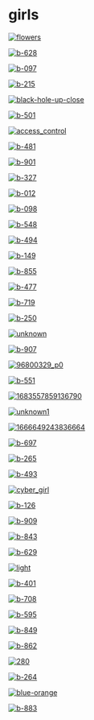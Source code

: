 # girls

<a href="flowers.png"><img alt="flowers" src="flowers.png"></a>

<a href="b-628.jpg"><img alt="b-628" src="b-628.jpg"></a>

<a href="b-097.jpg"><img alt="b-097" src="b-097.jpg"></a>

<a href="b-215.jpg"><img alt="b-215" src="b-215.jpg"></a>

<a href="black-hole-up-close.png"><img alt="black-hole-up-close" src="black-hole-up-close.png"></a>

<a href="b-501.jpg"><img alt="b-501" src="b-501.jpg"></a>

<a href="access_control.jpg"><img alt="access_control" src="access_control.jpg"></a>

<a href="b-481.jpg"><img alt="b-481" src="b-481.jpg"></a>

<a href="b-901.jpg"><img alt="b-901" src="b-901.jpg"></a>

<a href="b-327.jpg"><img alt="b-327" src="b-327.jpg"></a>

<a href="b-012.jpg"><img alt="b-012" src="b-012.jpg"></a>

<a href="b-098.jpg"><img alt="b-098" src="b-098.jpg"></a>

<a href="b-548.jpg"><img alt="b-548" src="b-548.jpg"></a>

<a href="b-494.jpg"><img alt="b-494" src="b-494.jpg"></a>

<a href="b-149.jpg"><img alt="b-149" src="b-149.jpg"></a>

<a href="b-855.jpg"><img alt="b-855" src="b-855.jpg"></a>

<a href="b-477.jpg"><img alt="b-477" src="b-477.jpg"></a>

<a href="b-719.jpg"><img alt="b-719" src="b-719.jpg"></a>

<a href="b-250.jpg"><img alt="b-250" src="b-250.jpg"></a>

<a href="unknown.png"><img alt="unknown" src="unknown.png"></a>

<a href="b-907.jpg"><img alt="b-907" src="b-907.jpg"></a>

<a href="96800329_p0.png"><img alt="96800329_p0" src="96800329_p0.png"></a>

<a href="b-551.jpg"><img alt="b-551" src="b-551.jpg"></a>

<a href="1683557859136790.png"><img alt="1683557859136790" src="1683557859136790.png"></a>

<a href="unknown1.png"><img alt="unknown1" src="unknown1.png"></a>

<a href="1666649243836664.jpg"><img alt="1666649243836664" src="1666649243836664.jpg"></a>

<a href="b-697.jpg"><img alt="b-697" src="b-697.jpg"></a>

<a href="b-265.jpg"><img alt="b-265" src="b-265.jpg"></a>

<a href="b-493.jpg"><img alt="b-493" src="b-493.jpg"></a>

<a href="cyber_girl.jpg"><img alt="cyber_girl" src="cyber_girl.jpg"></a>

<a href="b-126.jpg"><img alt="b-126" src="b-126.jpg"></a>

<a href="b-909.jpg"><img alt="b-909" src="b-909.jpg"></a>

<a href="b-843.jpg"><img alt="b-843" src="b-843.jpg"></a>

<a href="b-629.jpg"><img alt="b-629" src="b-629.jpg"></a>

<a href="light.png"><img alt="light" src="light.png"></a>

<a href="b-401.jpg"><img alt="b-401" src="b-401.jpg"></a>

<a href="b-708.jpg"><img alt="b-708" src="b-708.jpg"></a>

<a href="b-595.jpg"><img alt="b-595" src="b-595.jpg"></a>

<a href="b-849.jpg"><img alt="b-849" src="b-849.jpg"></a>

<a href="b-862.jpg"><img alt="b-862" src="b-862.jpg"></a>

<a href="280.jpg"><img alt="280" src="280.jpg"></a>

<a href="b-264.jpg"><img alt="b-264" src="b-264.jpg"></a>

<a href="blue-orange.jpeg"><img alt="blue-orange" src="blue-orange.jpeg"></a>

<a href="b-883.jpg"><img alt="b-883" src="b-883.jpg"></a>

